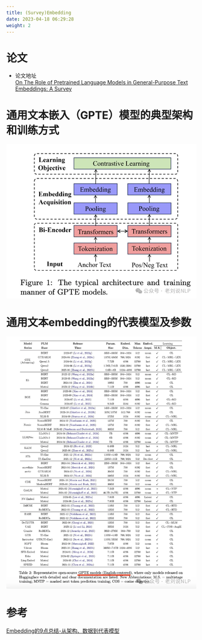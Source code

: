 ```yaml
---
title: (Survey)Embedding
date: 2023-04-18 06:29:28
weight: 2
---
```


# 论文  
+ 论文地址  
  [On The Role of Pretrained Language Models in General-Purpose Text Embeddings: A Survey](https://arxiv.org/pdf/2507.20783)   


# 通用文本嵌入（GPTE）模型的典型架构和训练方式
![1.webp](./images/1.webp)


# 通用文本embedding的代表模型及参数
![2.webp](./images/2.webp)





# 参考
[Embedding的9点总结-从架构、数据到代表模型](https://mp.weixin.qq.com/s/HHtQrIfCyvx0HJTNbM5tuA)
